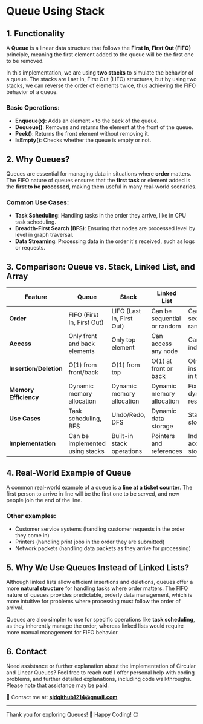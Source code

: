 # Queue Using Stack

## 1. Functionality

A **Queue** is a linear data structure that follows the **First In, First Out (FIFO)** principle, meaning the first element added to the queue will be the first one to be removed.

In this implementation, we are using **two stacks** to simulate the behavior of a queue. The stacks are Last In, First Out (LIFO) structures, but by using two stacks, we can reverse the order of elements twice, thus achieving the FIFO behavior of a queue.

### Basic Operations:

- **Enqueue(x)**: Adds an element `x` to the back of the queue.
- **Dequeue()**: Removes and returns the element at the front of the queue.
- **Peek()**: Returns the front element without removing it.
- **IsEmpty()**: Checks whether the queue is empty or not.

## 2. Why Queues?

Queues are essential for managing data in situations where **order** matters. The FIFO nature of queues ensures that the **first task** or element added is the **first to be processed**, making them useful in many real-world scenarios.

### Common Use Cases:
- **Task Scheduling**: Handling tasks in the order they arrive, like in CPU task scheduling.
- **Breadth-First Search (BFS)**: Ensuring that nodes are processed level by level in graph traversal.
- **Data Streaming**: Processing data in the order it's received, such as logs or requests.

## 3. Comparison: Queue vs. Stack, Linked List, and Array

| Feature               | Queue                       | Stack                       | Linked List                | Array                       |
|-----------------------|-----------------------------|-----------------------------|----------------------------|-----------------------------|
| **Order**             | FIFO (First In, First Out)   | LIFO (Last In, First Out)    | Can be sequential or random | Can be accessed sequentially or randomly |
| **Access**            | Only front and back elements| Only top element             | Can access any node         | Can access any index directly |
| **Insertion/Deletion**| O(1) from front/back         | O(1) from top                | O(1) at front or back       | O(n) for insertion/deletion in the middle |
| **Memory Efficiency** | Dynamic memory allocation    | Dynamic memory allocation    | Dynamic memory allocation   | Fixed size or dynamically resized         |
| **Use Cases**         | Task scheduling, BFS         | Undo/Redo, DFS               | Dynamic data storage        | Static data storage, indexing             |
| **Implementation**    | Can be implemented using stacks| Built-in stack operations   | Pointers and references     | Index-based access and storage            |

## 4. Real-World Example of Queue

A common real-world example of a queue is a **line at a ticket counter**. The first person to arrive in line will be the first one to be served, and new people join the end of the line.

### Other examples:
- Customer service systems (handling customer requests in the order they come in)
- Printers (handling print jobs in the order they are submitted)
- Network packets (handling data packets as they arrive for processing)

## 5. Why We Use Queues Instead of Linked Lists?

Although linked lists allow efficient insertions and deletions, queues offer a more **natural structure** for handling tasks where order matters. The FIFO nature of queues provides predictable, orderly data management, which is more intuitive for problems where processing must follow the order of arrival.

Queues are also simpler to use for specific operations like **task scheduling**, as they inherently manage the order, whereas linked lists would require more manual management for FIFO behavior.

## 6. Contact

Need assistance or further explanation about the implementation of Circular and Linear Queues? Feel free to reach out! I offer personal help with coding problems, and further detailed explanations, including code walkthroughs. Please note that assistance may be **paid**.

📧 Contact me at: **[sjdgithub1214@gmail.com](mailto:sjdgithub1214@gmail.com)**

---

Thank you for exploring Queues! 🚀 Happy Coding! 😊